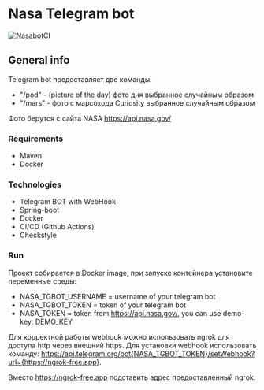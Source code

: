 # Nasa Telegram bot

[![NasabotCI](https://github.com/PorterNight/Nasa-TelegramBot/actions/workflows/nasabot.yml/badge.svg)](https://github.com/PorterNight/Nasa-TelegramBot/actions/workflows/nasabot.yml)

## General info
Telegram bot предоставляет две команды: 
* "/pod" - (picture of the day) фото дня выбранное случайным образом 
* "/mars" - фото с марсохода Curiosity выбранное случайным образом 

 Фото берутся с сайта NASA https://api.nasa.gov/ 

### Requirements
* Maven
* Docker

### Technologies
* Telegram BOT with WebHook
* Spring-boot
* Docker
* CI/CD (Github Actions)
* Checkstyle

### Run
Проект собирается в Docker image, при запуске контейнера установите переменные среды:
* NASA_TGBOT_USERNAME = username of your telegram bot
* NASA_TGBOT_TOKEN = token of your telegram bot
* NASA_TOKEN = token from https://api.nasa.gov/, you can use demo-key: DEMO_KEY

Для корректной работы webhook можно использовать ngrok для доступа http через внешний https.
Для установки webhook использовать команду: https://api.telegram.org/bot{NASA_TGBOT_TOKEN}/setWebhook?url={https://ngrok-free.app}.

Вместо https://ngrok-free.app подставить адрес предоставленный ngrok. 
 

